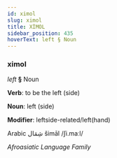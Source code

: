 ```yaml
---
id: ximol
slug: ximol
title: XİMOL
sidebar_position: 435
hoverText: left § Noun
---
```


### ximol

*left* **§** Noun

**Verb**: to be the left (side)

**Noun**: left (side)

**Modifier**: leftside-related/left(hand)

Arabic شِمَال šimāl /ʃi.maːl/

*Afroasiatic Language Family*